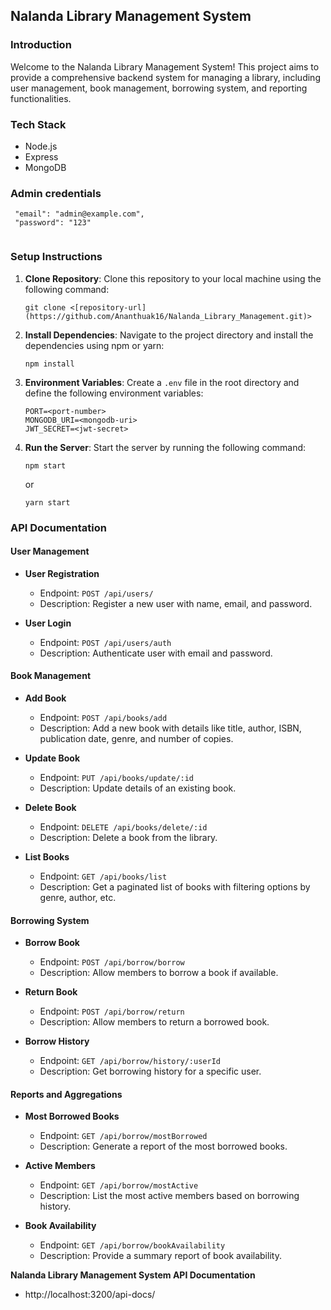 ## Nalanda Library Management System

### Introduction
Welcome to the Nalanda Library Management System! This project aims to provide a comprehensive backend system for managing a library, including user management, book management, borrowing system, and reporting functionalities.

### Tech Stack
- Node.js
- Express
- MongoDB

### Admin credentials
 ```
  "email": "admin@example.com",
  "password": "123"
  
 ```



### Setup Instructions
1. **Clone Repository**: Clone this repository to your local machine using the following command:
   ```
   git clone <[repository-url](https://github.com/Ananthuak16/Nalanda_Library_Management.git)>
   ```
2. **Install Dependencies**: Navigate to the project directory and install the dependencies using npm or yarn:
   ```
   npm install
   ```

3. **Environment Variables**: Create a `.env` file in the root directory and define the following environment variables:
   ```
   PORT=<port-number>
   MONGODB_URI=<mongodb-uri>
   JWT_SECRET=<jwt-secret>
   ```
4. **Run the Server**: Start the server by running the following command:
   ```
   npm start
   ```
   or
   ```
   yarn start
   ```

### API Documentation
#### User Management
- **User Registration**
  - Endpoint: `POST /api/users/`
  - Description: Register a new user with name, email, and password.

- **User Login**
  - Endpoint: `POST /api/users/auth`
  - Description: Authenticate user with email and password.

#### Book Management
- **Add Book**
  - Endpoint: `POST /api/books/add`
  - Description: Add a new book with details like title, author, ISBN, publication date, genre, and number of copies.

- **Update Book**
  - Endpoint: `PUT /api/books/update/:id`
  - Description: Update details of an existing book.

- **Delete Book**
  - Endpoint: `DELETE /api/books/delete/:id`
  - Description: Delete a book from the library.

- **List Books**
  - Endpoint: `GET /api/books/list`
  - Description: Get a paginated list of books with filtering options by genre, author, etc.

#### Borrowing System
- **Borrow Book**
  - Endpoint: `POST /api/borrow/borrow`
  - Description: Allow members to borrow a book if available.

- **Return Book**
  - Endpoint: `POST /api/borrow/return`
  - Description: Allow members to return a borrowed book.

- **Borrow History**
  - Endpoint: `GET /api/borrow/history/:userId`
  - Description: Get borrowing history for a specific user.

#### Reports and Aggregations
- **Most Borrowed Books**
  - Endpoint: `GET /api/borrow/mostBorrowed`
  - Description: Generate a report of the most borrowed books.

- **Active Members**
  - Endpoint: `GET /api/borrow/mostActive`
  - Description: List the most active members based on borrowing history.

- **Book Availability**
  - Endpoint: `GET /api/borrow/bookAvailability`
  - Description: Provide a summary report of book availability.

**Nalanda Library Management System API Documentation**
 - http://localhost:3200/api-docs/


